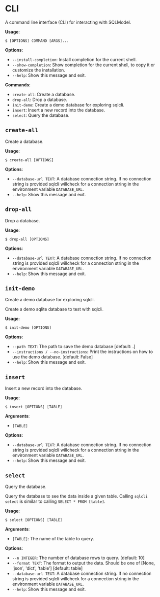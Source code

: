 # CLI

A command line interface (CLI) for interacting with SQLModel.

**Usage**:

```console
$ [OPTIONS] COMMAND [ARGS]...
```

**Options**:

* `--install-completion`: Install completion for the current shell.
* `--show-completion`: Show completion for the current shell, to copy it or customize the installation.
* `--help`: Show this message and exit.

**Commands**:

* `create-all`: Create a database.
* `drop-all`: Drop a database.
* `init-demo`: Create a demo database for exploring sqlcli.
* `insert`: Insert a new record into the database.
* `select`: Query the database.

## `create-all`

Create a database.

**Usage**:

```console
$ create-all [OPTIONS]
```

**Options**:

* `--database-url TEXT`: A database connection string. If no connection string is provided sqlcli willcheck for a connection string in the environment variable `DATABASE_URL`.
* `--help`: Show this message and exit.

## `drop-all`

Drop a database.

**Usage**:

```console
$ drop-all [OPTIONS]
```

**Options**:

* `--database-url TEXT`: A database connection string. If no connection string is provided sqlcli willcheck for a connection string in the environment variable `DATABASE_URL`.
* `--help`: Show this message and exit.

## `init-demo`

Create a demo database for exploring sqlcli.

Create a demo sqlite database to test with sqlcli.

**Usage**:

```console
$ init-demo [OPTIONS]
```

**Options**:

* `--path TEXT`: The path to save the demo database  [default: .]
* `--instructions / --no-instructions`: Print the instructions on how to use the demo database.  [default: False]
* `--help`: Show this message and exit.

## `insert`

Insert a new record into the database.

**Usage**:

```console
$ insert [OPTIONS] [TABLE]
```

**Arguments**:

* `[TABLE]`

**Options**:

* `--database-url TEXT`: A database connection string. If no connection string is provided sqlcli willcheck for a connection string in the environment variable `DATABASE_URL`.
* `--help`: Show this message and exit.

## `select`

Query the database.

Query the database to see the data inside a given table. Calling `sqlcli
select` is similar to calling `SELECT * FROM [table]`.

**Usage**:

```console
$ select [OPTIONS] [TABLE]
```

**Arguments**:

* `[TABLE]`: The name of the table to query.

**Options**:

* `--n INTEGER`: The number of database rows to query.  [default: 10]
* `--format TEXT`: The format to output the data. Should be one of [None, 'json', 'dict', 'table']  [default: table]
* `--database-url TEXT`: A database connection string. If no connection string is provided sqlcli willcheck for a connection string in the environment variable `DATABASE_URL`.
* `--help`: Show this message and exit.
